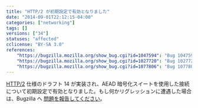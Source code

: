 ```yaml
---
title: "HTTP/2 が初期設定で有効となりました"
date: "2014-09-01T22:12:15-04:00"
categories: ["networking"]
tags: []
versions: ["34"]
statuses: "affected"
cclicense: "BY-SA 3.0"
references:
    "https://bugzilla.mozilla.org/show_bug.cgi?id=1047594": "Bug 1047594 – Enable http/2 (and alpn) by default"
    "https://bugzilla.mozilla.org/show_bug.cgi?id=1027720": "Bug 1027720 – Restrict HTTP/2 connections to AEAD ciphers only"
    "https://bugzilla.mozilla.org/show_bug.cgi?id=1077806": "Bug 1077806 – tweetdeck.twitter.com and twitter.com history doesn\'t load in Nightly 35.0a1 and Aurora 34.0a2 when http2 enabled"
---
```

[HTTP/2](http://http2.github.io/) 仕様のドラフト 14 が実装され、AEAD 暗号化スイートを使用した接続について初期設定で有効となりました。もし何かリグレッションに遭遇した場合は、Bugzilla へ [問題を報告してください](https://bugzilla.mozilla.org/enter_bug.cgi?product=Core&component=Networking%3A%20HTTP)。

